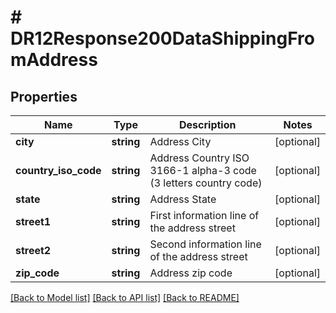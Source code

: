 # # DR12Response200DataShippingFromAddress

## Properties

Name | Type | Description | Notes
------------ | ------------- | ------------- | -------------
**city** | **string** | Address City | [optional]
**country_iso_code** | **string** | Address Country ISO 3166-1 alpha-3 code (3 letters country code) | [optional]
**state** | **string** | Address State | [optional]
**street1** | **string** | First information line of the address street | [optional]
**street2** | **string** | Second information line of the address street | [optional]
**zip_code** | **string** | Address zip code | [optional]

[[Back to Model list]](../../README.md#models) [[Back to API list]](../../README.md#endpoints) [[Back to README]](../../README.md)
